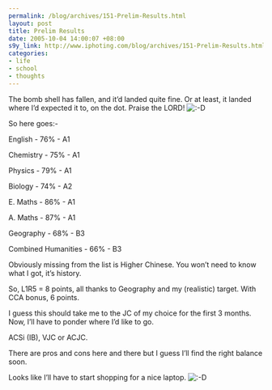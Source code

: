 ```yaml
--- 
permalink: /blog/archives/151-Prelim-Results.html
layout: post
title: Prelim Results
date: 2005-10-04 14:00:07 +08:00
s9y_link: http://www.iphoting.com/blog/archives/151-Prelim-Results.html
categories: 
- life
- school
- thoughts
---
```

<p class="whiteline"><p>The bomb shell has fallen, and it&#8217;d landed quite fine. Or at least, it landed where I&#8217;d expected it to, on the dot. Praise the LORD! <img src="http://static-s3.iphoting.com/blog/templates/default/img/emoticons/laugh.png" alt=":-D" style="display: inline; vertical-align: bottom;" class="emoticon" /></p>
</p><p class="break"><p>So here goes:-</p><p class="break">English - 76% - A1</p><p class="break">Chemistry - 75% - A1</p><p class="break">Physics - 79% - A1</p><p class="break">Biology - 74% - A2</p><p class="break">E. Maths - 86% - A1</p><p class="break">A. Maths - 87% - A1</p><p class="break">Geography - 68% - B3</p><p class="whiteline">Combined Humanities - 66% - B3</p>
</p><p class="whiteline"><p>Obviously missing from the list is Higher Chinese. You won&#8217;t need to know what I got, it&#8217;s history.</p>
</p><p class="whiteline"><p>So, L1R5 = 8 points, all thanks to Geography and my (realistic) target. With CCA bonus, 6 points.</p>
</p><p class="whiteline"><p>I guess this should take me to the JC of my choice for the first 3 months. Now, I&#8217;ll have to ponder where I&#8217;d like to go.</p>
</p><p class="whiteline"><p>ACSi (IB), VJC or ACJC.</p>
</p><p class="whiteline"><p>There are pros and cons here and there but I guess I&#8217;ll find the right balance soon.</p>
</p><p class="break"><p>Looks like I&#8217;ll have to start shopping for a nice laptop. <img src="http://static-s3.iphoting.com/blog/templates/default/img/emoticons/laugh.png" alt=":-D" style="display: inline; vertical-align: bottom;" class="emoticon" /></p></p>
